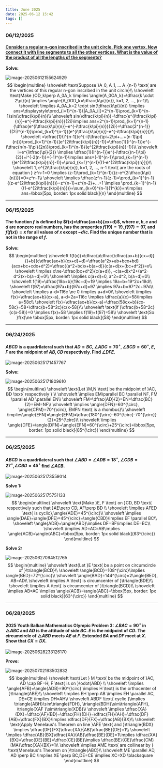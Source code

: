 ```yaml
---
title: June 2025
date: 2025-06-12 15:42
tags: []
---
```


### 06/12/2025

#### [Consider a regular n-gon inscribed in the unit circle. Pick one vertex. Now connect it with line segments to all the other vertices. What is the value of the product of all the lengths of the segments?](https://www.reddit.com/r/mathematics/comments/17kln7m/whats_the_hardest_problem_in_mathematics_you_have/)



**Solve:**

![image-20250612155624929](/assets/images/2025/image-20250612155451908.png)
$$
\begin{multline}
\shoveleft \text{Suppose }A_0, A_1, ... A_{n-1} \text{ are the vertices of this regular n-gon inscribed in the unit circle}\\
\shoveleft \text{Make }OD_k\perp A_0A_k \implies \angle{A_0OA_k}=\dfrac{k \cdot 2\pi}{n} \implies \angle{A_0OD_k=\dfrac{k\pi}{n}}, k=1, 2, ..., (n-1)\\
\shoveleft \implies A_0A_k=2 \cdot sin(\dfrac{k\pi}{n}) \implies ans=\displaystyle\prod_{i=1}^{n-1}{|A_0A_i|}=2^{n-1}\prod_{k=1}^{n-1}sin(\dfrac{k\pi}{n})\\
\shoveleft sin(\dfrac{k\pi}{n})=\dfrac{e^{i\tfrac{k\pi}{n}}-e^{-i\tfrac{k\pi}{n}}}{2i}\implies ans=2^{n-1}\prod_{k=1}^{n-1}{\dfrac{e^{i\tfrac{k\pi}{n}}-e^{-i\tfrac{k\pi}{n}}}{2i}}=\dfrac{2^{n-1}}{(2i)^{n-1}}\prod_{k=1}^{n-1}{(e^{i\tfrac{k\pi}{n}}-e^{-i\tfrac{k\pi}{n}})}\\
\shoveleft =\dfrac{1}{i^{n-1}}e^{-i(\tfrac{\pi+2\pi+...+(n-1)\pi}{n})}\prod_{k=1}^{n-1}{(e^{2i\tfrac{k\pi}{n}}-1)}=\dfrac{1}{i^{n-1}}e^{-i\tfrac{n(n-1)\pi}{2n}}\prod_{k=1}^{n-1}{(e^{2i\tfrac{k\pi}{n}}-1)}\\
\shoveleft i=e^{i\tfrac{\pi}{2}} \implies \dfrac{1}{i^{n-1}}e^{-i\tfrac{(n-1)\pi}{2}}=i^{-2(n-1)}=(-1)^{n-1}\implies ans=(-1)^{n-1}\prod_{k=1}^{n-1}{(e^{2i\tfrac{k\pi}{n}}-1)}=\prod_{k=1}^{n-1}{(1-e^{2i\tfrac{k\pi}{n}})}\\
\shoveleft 1, e^{2i\tfrac{k\pi}{n}}, k=1, 2, ..., n-1 \text{ are the roots of equation } z^n-1=0 \implies (z-1)\prod_{k=1}^{n-1}{(z-e^{2i\tfrac{k\pi}{n}})}=0=z^n-1\\
\shoveleft \implies \dfrac{z^n-1}{z-1}=\prod_{k=1}^{n-1}{(z-e^{2i\tfrac{k\pi}{n}})}=z^{n-1}+z^{n-2}+...+1 \implies \prod_{k=1}^{n-1}{(1-e^{2i\tfrac{k\pi}{n}})}=\sum_{k=0}^{n-1}{1^{k}}=n\implies ans=\bbox[5px, border: 1px solid black]{n}
\end{multline}
$$

---

### 06/15/2025

#### The function $f$ is defined by $f(x)=\dfrac{ax+b}{cx+d}$, where $a,b,c$ and $d$ are nonzero real numbers, has the properties $f(19)=19, f(97)=97$, and $f(f(x))=x$ for all values of $x$ except $-d/c$. Find the unique number that is not in the range of $f$.

**Solve:**
$$
\begin{multline}
\shoveleft f(f(x))=\dfrac{a\dfrac{\dfrac{ax+b}{cx+d}}{}+b}{c\dfrac{ax+b}{cx+d}+d}=\dfrac{a^2x+ab+bcx+bd}{acx+bc+cdx+d^2}=\dfrac{(a^2+bc)x+b(a+d)}{c(a+d)x+(bc+d^2)}=x\\
\shoveleft \implies x\ne-\dfrac{bc+d^2}{c(a+d)}, -c(a+d)x^2+(a^2-d^2)x+b(a+d)=0\\
\shoveleft \implies c(a+d)=0, a^2=d^2, b(a+d)=0\\
\shoveleft f(19)=\dfrac{19a+b}{19c+d}=19 \implies 19a+b=19^2c+19d\\
\shoveleft f(97)=\dfrac{97a+b}{97c+d}=97 \implies 97a+b=97^2c+97d\\
\shoveleft \implies a-d=116c \ne 0 \implies a+d=0\\
\shoveleft \implies f(x)=\dfrac{ax+b}{cx-a}, a-d=2a=116c \implies \dfrac{a}{c}=58\implies a=58c\\
\shoveleft f(x)=\dfrac{ax+b}{cx-a}=\dfrac{58cx+b}{cx-58c}=58+\dfrac{b+58^2c}{c(x-58)}\\
\shoveleft \text{if }\dfrac{b+58^2c}{c(x-58)}=0 \implies f(x)=58 \implies f(19)=f(97)=58\\
\shoveleft \text{So }f(x)\ne \bbox[5px, border: 1px solid black]{58}
\end{multline}
$$

---

### 06/24/2025

#### $ABCD$ is a quadrilateral such that $AD=BC, \angle{ADC}=70^{\circ}, \angle{BCD}=60^{\circ}$, $E,F$ are the midpoint of $AB, CD$ respectively. Find $\angle{DFE}$.

![image-20250625171457767](/assets/images/2025/image-20250625171457767.png)

**Solve:**

![image-20250625171809610](/assets/images/2025/image-20250625171809610.png)
$$
\begin{multline}
\shoveleft \text{Let }M,N \text{ be the midpoint of }AC, BD \text{ respectively }  \\
\shoveleft \implies EM\parallel BC \parallel NF, FM \parallel AD \parallel EN\\
\shoveleft FM=\dfrac{AD}{2}=EN=\dfrac{BC}{2}=EM=NF\\
\shoveleft \implies \angle{DFN}=60^{\circ}, \angle{CFM}=70^{\circ}, EMFN \text{ is a rhombus}\\
\shoveleft \implies\angle{EFN}=\angle{EFM}=\dfrac{180^{\circ}-60^{\circ}-70^{\circ}}{2}=25^{\circ}\\
\shoveleft \implies \angle{DFE}=\angle{DFN}+\angle{EFN}=60^{\circ}+25^{\circ}=\bbox[5px, border: 1px solid black]{85^{\circ}}
\end{multline}
$$

---

### 06/25/2025

#### $ABCD$ is a quadrilateral such that $\angle{ABD}=\angle{ADB}=18^{\circ}$, $\angle{CDB}=27^{\circ}$,$\angle{CBD}=45^{\circ}$ find $\angle{ACB}$.

![image-20250625173559014](/assets/images/2025/image-20250625173559014.png)

**Solve 1:**

![image-20250625175751133](/assets/images/2025/image-20250625175150194.png)
$$
\begin{multline}
\shoveleft \text{Make }E, F \text{ on }CD, BD \text{ respectively such that }AE\perp CD, AF\perp BD \\
\shoveleft \implies AFED \text{ is cyclic},\angle{ADE}=45^{\circ}\\
\shoveleft \implies \angle{DAE}=\angle{DFE}=45^{\circ}=\angle{CBD}\implies EF \parallel BC\\
\shoveleft \angle{ADB}=\angle{ABD}\implies DF=BF\implies DE=EC\\
\shoveleft \implies AD=AC=AB\implies \angle{ACB}=\angle{ABC}=\bbox[5px, border: 1px solid black]{63^{\circ}}
\end{multline}
$$

**Solve 2:**

![image-20250627064512765](/assets/images/2025/image-20250627064512765.png)
$$
\begin{multline}
\shoveleft \text{Let }E \text{ be a point on circumcircle of }\triangle{BCD}\\
\shoveleft \angle{BCD}=108^{\circ}\implies \angle{BED}=72^{\circ}\\
\shoveleft \angle{BAD}=144^{\circ}=2\angle{BED}, AB=AD\\
\shoveleft \implies A \text{ is circumcenter of }\triangle{BDE}\\
\shoveleft \implies A \text{ is circumcenter of }\triangle{BCD}\\
\shoveleft \implies AB=AC \implies  \angle{ACB}=\angle{ABC}=\bbox[5px, border: 1px solid black]{63^{\circ}}
\end{multline}
$$

---

### 06/28/2025

#### 2025 Youth Balkan Mathematics Olympic Problem 3: $\angle{BAC}=90^{\circ}$ in $\triangle{ABC}$ and $AD$ is the attitude of side $BC$. $E$ is the midpoint of $CD$. The circumcircle of $\triangle{ABD}$ meets $AE$ at $F$. Extended $BA$ and $DF$ meet at $X$. Show that $CX=DX$.

![image-20250628233126170](/assets/images/2025/image-20250628233126170.png)

**Prove:**

![image-20250702163502832](/assets/images/2025/image-20250630201710268.png)
$$
\begin{multline}
\shoveleft \text{Let } M \text{ be the midpoint of }AC, AD \cap BF=H, F \text{ is on }\odot{ABD} \\
\shoveleft \implies \angle{AFB}=\angle{ADB}=90^{\circ} \implies H \text{ is the orthocenter of }\triangle{ABE}\\
\shoveleft \implies EH \perp AB \implies EH \parallel AC, DE=CE \implies DH=AH\\
\shoveleft ABDF \text{ cyclic }\implies \triangle{ABH}\sim\triangle{FDH}, \triangle{BDH}\sim\triangle{AFH}, \triangle{XAF }\sim\triangle{XDB}\\
\shoveleft \implies \dfrac{XA}{DX}=\dfrac{AF}{BD}=\dfrac{FH}{DH}=\dfrac{FH}{AH}=\dfrac{DF}{AB}=\dfrac{FX}{BX}\implies \dfrac{DF}{FX}=\dfrac{AB}{BX}\\
\shoveleft \text{Apply Menelaus's Theorem on line }AFE \text{ and }\triangle{BDX} \implies \dfrac{DF}{FX}\dfrac{XA}{AB}\dfrac{BE}{DE}=1\\
\shoveleft \implies \dfrac{AB}{BX}\dfrac{XA}{AB}\dfrac{BE}{DE}=1\implies \dfrac{XA}{BX}=\dfrac{DE}{BE}=\dfrac{CE}{BE}\implies \dfrac{BE}{CE}\dfrac{CM}{MA}\dfrac{XA}{BX}=1\\
\shoveleft \implies AME \text{ are collinear by } \text{Menelaus's Theorem on }\triangle{ABC}\\
\shoveleft ME \parallel AD, AD \perp BC \implies XE \perp BC,DE=CE  \implies  XC=XD \blacksquare
\end{multline}
$$
